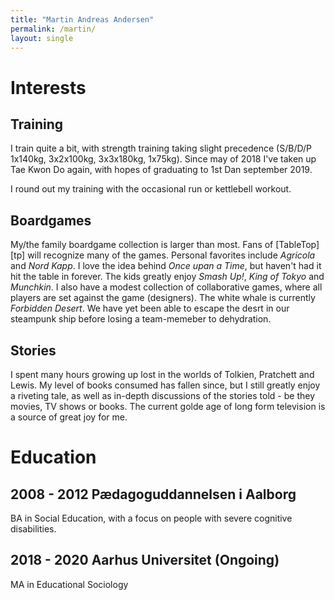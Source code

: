 ```yaml
---
title: "Martin Andreas Andersen"
permalink: /martin/
layout: single
---
```


# Interests

## Training
I train quite a bit, with strength training taking slight precedence (S/B/D/P 1x140kg, 3x2x100kg, 3x3x180kg, 1x75kg).
Since may of 2018 I've taken up Tae Kwon Do again, with hopes of graduating to 1st Dan september 2019. 

I round out my training with the occasional run or kettlebell workout.

## Boardgames

My/the family boardgame collection is larger than most. Fans of [TableTop][tp] will recognize many of the games.
Personal favorites include *Agricola* and *Nord Kapp*. I love the idea behind *Once upan a Time*, but haven't had it 
hit the table in forever. The kids greatly enjoy *Smash Up!*, *King of Tokyo* and 
*Munchkin*. I also have a modest collection of collaborative games, where all players are set against the game (designers).
The white whale is currently *Forbidden Desert*. We have yet been able to escape the desrt in our steampunk ship
before losing a team-memeber to dehydration.

## Stories

I spent many hours growing up lost in the worlds of Tolkien, Pratchett and Lewis. My level of books consumed has
fallen since, but I still greatly enjoy a riveting tale, as well as in-depth discussions of the stories told -
be they movies, TV shows or books. The current golde age of long form television is a source of great joy for me.

# Education

## 2008 - 2012 Pædagoguddannelsen i Aalborg

BA in Social Education, with a focus on people with severe cognitive disabilities.

## 2018 - 2020 Aarhus Universitet (Ongoing)

MA in Educational Sociology


